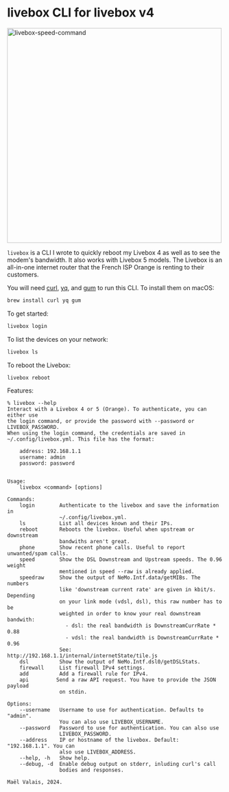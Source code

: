 # livebox CLI for livebox v4

<img alt="livebox-speed-command" src="https://user-images.githubusercontent.com/2195781/114412685-9d8f6500-9bad-11eb-8911-0a571c0b578a.png" width="500">

`livebox` is a CLI I wrote to quickly reboot my Livebox 4 as well as to see the
modem's bandwidth. It also works with Livebox 5 models. The Livebox is an
all-in-one internet router that the French ISP Orange is renting to their
customers.

You will need [curl](https://curl.se/), [yq](https://github.com/mikefarah/yq),
and [gum](https://github.com/charmbracelet/gum) to run this CLI. To install them on macOS:

```sh
brew install curl yq gum
```

To get started:

```sh
livebox login
```

To list the devices on your network:

```sh
livebox ls
```

To reboot the Livebox:

```sh
livebox reboot
```

Features:

```text
% livebox --help
Interact with a Livebox 4 or 5 (Orange). To authenticate, you can either use
the login command, or provide the password with --password or LIVEBOX_PASSWORD.
When using the login command, the credentials are saved in
~/.config/livebox.yml. This file has the format:

    address: 192.168.1.1
    username: admin
    password: password


Usage:
    livebox <command> [options]

Commands:
    login        Authenticate to the livebox and save the information in
                 ~/.config/livebox.yml.
    ls           List all devices known and their IPs.
    reboot       Reboots the livebox. Useful when upstream or downstream
                 bandwiths aren't great.
    phone        Show recent phone calls. Useful to report unwanted/spam calls.
    speed        Show the DSL Downstream and Upstream speeds. The 0.96 weight
                 mentioned in speed --raw is already applied.
    speedraw     Show the output of NeMo.Intf.data/getMIBs. The numbers
                 like 'downstream current rate' are given in kbit/s. Depending
                 on your link mode (vdsl, dsl), this raw number has to be
                 weighted in order to know your real downstream bandwith:
                   - dsl: the real bandwidth is DownstreamCurrRate * 0.88
                   - vdsl: the real bandwidth is DownstreamCurrRate * 0.96
                 See: http://192.168.1.1/internal/internetState/tile.js
    dsl          Show the output of NeMo.Intf.dsl0/getDSLStats.
    firewall     List firewall IPv4 settings.
    add          Add a firewall rule for IPv4.
    api         Send a raw API request. You have to provide the JSON payload
                 on stdin.

Options:
    --username   Username to use for authentication. Defaults to "admin".
                 You can also use LIVEBOX_USERNAME.
    --password   Password to use for authentication. You can also use
                 LIVEBOX_PASSWORD.
    --address    IP or hostname of the livebox. Default: "192.168.1.1". You can
                 also use LIVEBOX_ADDRESS.
    --help, -h   Show help.
    --debug, -d  Enable debug output on stderr, inluding curl's call
                 bodies and responses.

Maël Valais, 2024.
```
